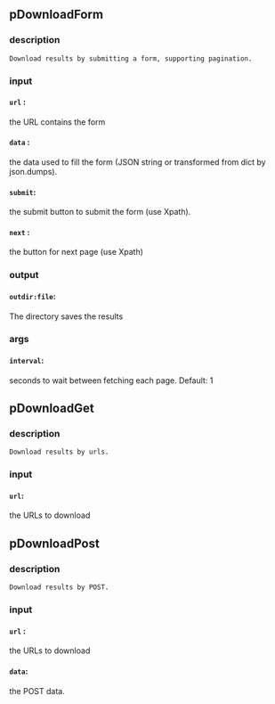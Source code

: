 
## pDownloadForm

### description
	Download results by submitting a form, supporting pagination.

### input
#### `url`   :
 the URL contains the form  
#### `data`  :
 the data used to fill the form (JSON string or transformed from dict by json.dumps).  
#### `submit`:
 the submit button to submit the form (use Xpath).  
#### `next`  :
 the button for next page (use Xpath)  

### output
#### `outdir:file`:
 The directory saves the results  

### args
#### `interval`:
 seconds to wait between fetching each page. Default: 1  

## pDownloadGet

### description
	Download results by urls.

### input
#### `url`:
 the URLs to download  

## pDownloadPost

### description
	Download results by POST.

### input
#### `url` :
 the URLs to download  
#### `data`:
 the POST data.  
